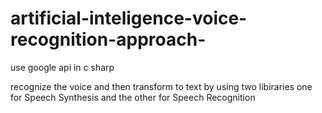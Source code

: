 # artificial-inteligence-voice-recognition-approach-
use google api in c sharp


recognize the voice and then transform to text by using two libiraries one for Speech Synthesis
and the other for Speech Recognition 
